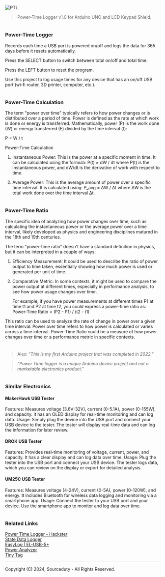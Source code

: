 ![PTL](https://github.com/sourceduty/PowerTime/assets/123030236/8572d0d4-7177-4c59-bc71-37570251cd90)

> Power-Time Logger v1.0 for Arduino UNO and LCD Keypad Shield.

#
### Power-Time Logger

Records each time a USB port is powered on/off and logs the data for 365 days before it resets automatically.

Press the SELECT button to switch between total on/off and total time.

Press the LEFT button to reset the program.

Use this project to log usage times for any device that has an on/off USB port (wi-fi router, 3D printer, computer, etc.).

#
### Power-Time Calculation

The term "power over time" typically refers to how power changes or is distributed over a period of time. Power is defined as the rate at which work is done or energy is transferred. Mathematically, power (P) is the work done (W) or energy transferred (E) divided by the time interval (t):

P = W / t

Power-Time Calculation

1. Instantaneous Power: This is the power at a specific moment in time. It can be calculated using the formula:
   P(t) = dW / dt
   where P(t) is the instantaneous power, and dW/dt is the derivative of work with respect to time.

2. Average Power: This is the average amount of power over a specific time interval. It is calculated using:
   P_avg = ΔW / Δt
   where ΔW is the total work done over the time interval Δt.

#
### Power-Time Ratio

The specific idea of analyzing how power changes over time, such as calculating the instantaneous power or the average power over a time interval, likely developed as physics and engineering disciplines matured in the 18th and 19th centuries.

The term "power-time ratio" doesn't have a standard definition in physics, but it can be interpreted in a couple of ways:

1. Efficiency Measurement: It could be used to describe the ratio of power output to time taken, essentially showing how much power is used or generated per unit of time.
   
2. Comparative Metric: In some contexts, it might be used to compare the power output at different times, especially in performance analysis, to see how power usage changes over time.

   For example, if you have power measurements at different times P1 at time t1 and P2 at time t2, you could express a power-time ratio as:
   Power-Time Ratio = (P2 - P1) / (t2 - t1)

This ratio can be used to analyze the rate of change in power over a given time interval. Power over time refers to how power is calculated or varies across a time interval. Power-Time Ratio could be a measure of how power changes over time or a performance metric in specific contexts.

#

> Alex: *"This is my first Arduino project that was completed in 2022."*

> *"Power Time logger is a unique Arduino device project and not a marketable electronics product."*

#
### Similar Electronics

#### MakerHawk USB Tester

Features: Measures voltage (3.6V-32V), current (0-5.1A), power (0-155W), and capacity. It has an OLED display for real-time monitoring and can log data.
Usage: Simply plug the device into the USB port and connect your USB device to the tester. The tester will display real-time data and can log the information for later review.

#### DROK USB Tester

Features: Provides real-time monitoring of voltage, current, power, and capacity. It has a clear display and can log data over time.
Usage: Plug the tester into the USB port and connect your USB device. The tester logs data, which you can review on the display or export for detailed analysis.

#### UM25C USB Tester

Features: Measures voltage (4-24V), current (0-5A), power (0-120W), and energy. It includes Bluetooth for wireless data logging and monitoring via a smartphone app.
Usage: Connect the tester to your USB port and your device. Use the smartphone app to monitor and log data over time.

#
### Related Links

[Power Time Logger - Hackster](https://www.hackster.io/s0urceduty/power-time-logger-for-arduino-uno-fe7fab)
<br>
[State Data Logger](https://www.omega.ca/en/data-acquisition/data-loggers/state-event-and-pulse-data-loggers/p/OM-EL-USB-5-Logger)
<br>
[EasyLog | EL-USB-5+](https://lascarelectronics.com/data-loggers/event-count-state/el-usb-5-plus/)
<br>
[Power Analyzer](https://www.aemc.com/products/power-analyzers/)
<br>
[Tiny Tag](https://www.geminidataloggers.com/data-loggers/tinytag-energy-data-logger/tge-0001)

***
Copyright (C) 2024, Sourceduty - All Rights Reserved.
